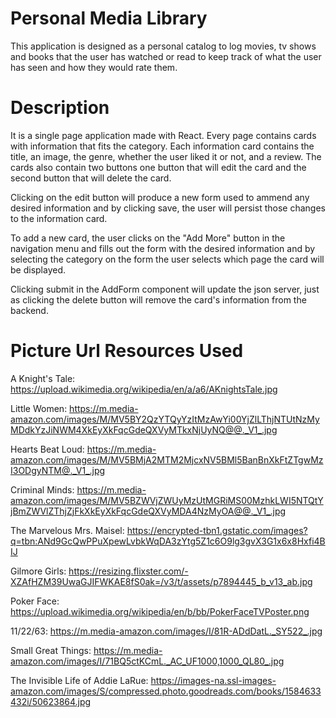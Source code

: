 # Personal Media Library

This application is designed as a personal catalog to log movies, tv shows and books that the user has watched or read to keep track of what the user has seen and how they would rate them. 

# Description

It is a single page application made with React. Every page contains cards with information that fits the category. Each information card contains the title, an image, the genre, whether the user liked it or not, and a review. The cards also contain two buttons one button that will edit the card and the second button that will delete the card. 

Clicking on the edit button will produce a new form used to ammend any desired information and by clicking save, the user will persist those changes to the information card. 

To add a new card, the user clicks on the "Add More" button in the navigation menu and fills out the form with the desired information and by selecting the category on the form the user selects which page the card will be displayed. 

Clicking submit in the AddForm component will update the json server, just as clicking the delete button will remove the card's information from the backend. 

# Picture Url Resources Used 

A Knight's Tale: https://upload.wikimedia.org/wikipedia/en/a/a6/AKnightsTale.jpg

Little Women: https://m.media-amazon.com/images/M/MV5BY2QzYTQyYzItMzAwYi00YjZlLThjNTUtNzMyMDdkYzJiNWM4XkEyXkFqcGdeQXVyMTkxNjUyNQ@@._V1_.jpg

Hearts Beat Loud: https://m.media-amazon.com/images/M/MV5BMjA2MTM2MjcxNV5BMl5BanBnXkFtZTgwMzI3ODgyNTM@._V1_.jpg

Criminal Minds: https://m.media-amazon.com/images/M/MV5BZWVjZWUyMzUtMGRiMS00MzhkLWI5NTQtYjBmZWVlZThjZjFkXkEyXkFqcGdeQXVyMDA4NzMyOA@@._V1_.jpg

The Marvelous Mrs. Maisel: https://encrypted-tbn1.gstatic.com/images?q=tbn:ANd9GcQwPPuXpewLvbkWqDA3zYtg5Z1c6O9lg3gvX3G1x6x8Hxfi4BIJ

Gilmore Girls: https://resizing.flixster.com/-XZAfHZM39UwaGJIFWKAE8fS0ak=/v3/t/assets/p7894445_b_v13_ab.jpg

Poker Face: https://upload.wikimedia.org/wikipedia/en/b/bb/PokerFaceTVPoster.png

11/22/63: https://m.media-amazon.com/images/I/81R-ADdDatL._SY522_.jpg

Small Great Things: https://m.media-amazon.com/images/I/71BQ5ctKCmL._AC_UF1000,1000_QL80_.jpg

The Invisible Life of Addie LaRue: https://images-na.ssl-images-amazon.com/images/S/compressed.photo.goodreads.com/books/1584633432i/50623864.jpg



